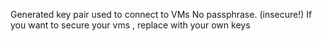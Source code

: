 Generated key pair used to connect to VMs
No passphrase. (insecure!)
If you want to secure your vms , replace with your own keys